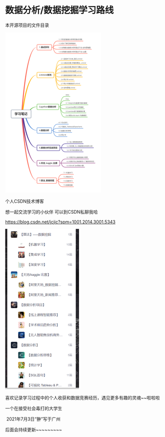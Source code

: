 # 数据分析/数据挖掘学习路线

本开源项目的文件目录

<img src="README.assets/README.png" alt="README" style="zoom:50%;" />

个人CSDN技术博客

想一起交流学习的小伙伴 可以到CSDN私聊我哈

https://blog.csdn.net/jcjic?spm=1001.2014.3001.5343

<img src="README.assets/image-20210703151812040.png" alt="image-20210703151812040" style="zoom:50%;" />

喜欢记录学习过程中的个人收获和数据竞赛经历，遇见更多有趣的灵魂~~啦啦啦

一个在接受社会毒打的大学生

​																															2021年7月3日“翀”写于广州

后面会持续更新~~~~~~~~~